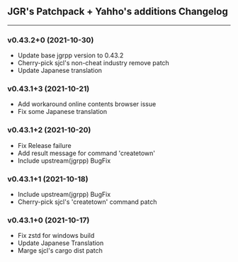 ## JGR's Patchpack + Yahho's additions Changelog

* * *

### v0.43.2+0 (2021-10-30)
* Update base jgrpp version to 0.43.2
* Cherry-pick sjcl's non-cheat industry remove patch
* Update Japanese translation

### v0.43.1+3 (2021-10-21)
* Add workaround online contents browser issue
* Fix some Japanese translation

### v0.43.1+2 (2021-10-20)
* Fix Release failure
* Add result message for command 'createtown'
* Include upstream(jgrpp) BugFix

### v0.43.1+1 (2021-10-18)
* Include upstream(jgrpp) BugFix
* Cherry-pick sjcl's 'createtown' command patch

### v0.43.1+0 (2021-10-17)
* Fix zstd for windows build
* Update Japanese Translation
* Marge sjcl's cargo dist patch